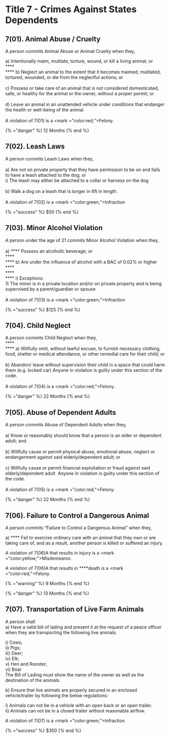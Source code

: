 # Title 7 - Crimes Against States Dependents

## **7(01).‌ ‌Animal‌ ‌Abuse‌ ‌/‌ ‌Cruelty‌ ‌**

A‌ ‌person‌ ‌commits‌ ‌Animal‌ ‌Abuse‌ ‌or‌ ‌Animal‌ ‌Cruelty‌ ‌when‌ ‌they,‌ ‌

&#x20;    a) Intentionally‌ ‌maim,‌ ‌mutilate,‌ ‌torture,‌ ‌wound,‌ ‌or‌ ‌kill‌ ‌a‌ ‌living‌ ‌animal;‌ ‌or‌ **‌**\
****\
&#x20;  ****   b) Neglect‌ ‌an‌ ‌animal‌ ‌to‌ ‌the‌ ‌extent‌ ‌that‌ ‌it‌ ‌becomes‌ ‌maimed,‌ ‌mutilated,‌ ‌tortured,‌ ‌wounded,‌ ‌or‌ ‌die‌ ‌from‌ ‌the‌ ‌neglectful‌ ‌actions;‌ ‌or‌ ‌\
\
&#x20;    c) Possess‌‌ ‌or‌ ‌take‌ ‌care‌ ‌of‌ ‌an‌ ‌animal‌ ‌that‌ ‌is‌ ‌not‌ ‌considered‌ ‌domesticated,‌ ‌safe,‌ ‌or‌ ‌healthy‌ ‌for‌ ‌the‌ ‌animal‌ ‌or‌ ‌the‌ ‌owner,‌ ‌without‌ ‌a‌ ‌proper‌ ‌permit;‌ ‌or‌ ‌\
\
&#x20;    d) Leave‌ ‌an‌ ‌animal‌ ‌in‌ ‌an‌ ‌unattended‌ ‌‌vehicle‌‌ ‌under‌ ‌conditions‌ ‌that‌ ‌endanger‌ ‌the‌ ‌health‌ ‌or‌ ‌well-being‌ ‌of‌ ‌the‌ ‌animal‌ ‌\
\
&#x20;    A violation of 7(01) is a ‌<mark ="color:red;">Felony‌</mark>.‌&#x20;

{%  ="danger" %}
12 Months
{% end %}

## **7(02).‌ ‌Leash‌ ‌Laws‌ ‌**

A‌ ‌person‌ ‌commits‌ ‌Leash‌ ‌Laws‌ ‌when‌ ‌they,‌ ‌\
\
&#x20;    a) Are‌ ‌not‌ ‌on‌ ‌private‌ ‌‌property‌‌ ‌that‌ ‌they‌ ‌have‌ ‌permission‌ ‌to‌ ‌be‌ ‌on‌ ‌and‌ ‌fails‌ ‌to‌ ‌have‌ ‌a‌ ‌leash‌ ‌attached‌ ‌to‌ ‌the‌ ‌dog;‌ ‌or‌ ‌\
&#x20;       i) The‌ ‌leash‌ ‌may‌ ‌either‌ ‌be‌ ‌attached‌ ‌to‌ ‌a‌ ‌collar‌ ‌or‌ ‌harness‌ ‌on‌ ‌the‌ ‌dog‌ ‌\
\
&#x20;    b) Walk‌ ‌a‌ ‌dog‌ ‌on‌ ‌a‌ ‌leash‌ ‌that‌ ‌is‌ ‌longer‌ ‌in‌ ‌6ft‌ ‌in‌ ‌length.‌ ‌\
\
&#x20;    A violation of 7(02) is a <mark ="color:green;">Infraction</mark>

{%  ="success" %}
$50
{% end %}

## **7(03).‌ ‌Minor‌ ‌Alcohol‌ ‌Violation‌ ‌**

A‌ ‌person‌ ‌under‌ ‌the‌ ‌age‌ ‌of‌ ‌21‌ ‌commits‌ ‌Minor‌ ‌Alcohol‌ ‌Violation‌ ‌when‌ ‌they,‌ ‌\
\
&#x20;    a) **** Possess‌‌ ‌an‌ ‌alcoholic‌ ‌beverage;‌ ‌or‌ **‌** \
****\
****     b) Are‌ ‌under‌ ‌the‌ ‌influence‌ ‌of‌ ‌alcohol‌ ‌with‌ ‌a‌ ‌BAC‌ ‌of‌ ‌0.02%‌ ‌or‌ ‌higher‌ **** \
****\
&#x20;        ****         i) Exceptions:\
&#x20;         1\) The‌ ‌minor‌ ‌is‌ ‌in‌ ‌a‌ ‌private‌ ‌location‌ ‌and/or‌ ‌on‌ ‌private‌ ‌‌property‌‌ ‌and‌ ‌is‌ ‌being‌ ‌supervised‌ ‌by‌ ‌a‌ ‌parent/guardian‌ ‌or‌ ‌spouse‌\
\
&#x20;     A violation of 7(03) is a <mark ="color:green;">Infraction</mark>

{%  ="success" %}
$125
{% end %}

## **7(04).‌ ‌Child‌ ‌Neglect‌ ‌**

A‌ ‌person‌ ‌commits‌ ‌Child‌ ‌Neglect‌ ‌when‌ ‌they,‌ **‌**\
****\
&#x20;    ****     a) Willfully‌ ‌omit,‌ ‌without‌ ‌lawful‌ ‌excuse,‌ ‌to‌ ‌furnish‌ ‌necessary‌ ‌clothing,‌ ‌food,‌ ‌shelter‌ ‌or‌ ‌medical‌ ‌attendance,‌ ‌or‌ ‌other‌ ‌remedial‌ ‌care‌ ‌for‌ ‌their‌ ‌child;‌ ‌or‌\
\
&#x20;   b) Abandon/‌ ‌leave‌ ‌without‌ ‌supervision‌ ‌their‌ ‌child‌ ‌in‌ ‌a‌ ‌space‌ ‌that‌ ‌could‌ ‌harm‌ ‌them‌ ‌(e.g.‌ ‌locked‌ ‌car)‌ ‌Anyone‌ ‌in‌ ‌violation‌ ‌is‌ ‌guilty‌ ‌under‌ ‌this‌ ‌section‌ ‌of‌ ‌the‌ ‌code.‌ ‌\
\
&#x20; A violation of 7(04) is a <mark ="color:red;">Felony‌</mark>.‌&#x20;

{%  ="danger" %}
22 Months
{% end %}

## **7(05).‌ ‌Abuse‌ ‌of‌ ‌Dependent‌ ‌Adults‌ ‌**

A‌ ‌person‌ ‌commits‌ ‌Abuse‌ ‌of‌ ‌Dependent‌ ‌Adults‌ ‌when‌ ‌they,‌ ‌\
\
&#x20;    a) Know‌ ‌or‌ ‌reasonably‌ ‌should‌ ‌know‌ ‌that‌ ‌a‌ ‌person‌ ‌is‌ ‌an‌ ‌elder‌ ‌or‌ ‌dependent‌ ‌adult;‌ ‌and‌ ‌ ‌\
\
&#x20;    b) Willfully‌ ‌cause‌ ‌or‌ ‌permit‌ ‌physical‌ ‌abuse,‌ ‌emotional‌ ‌abuse,‌ ‌neglect‌ ‌or‌ ‌endangerment‌ ‌against‌ ‌said‌ ‌elderly/dependent‌ ‌adult;‌ ‌or‌ ‌\
\
&#x20;    c) Willfully‌ ‌cause‌ ‌or‌ ‌permit‌ ‌financial‌ ‌exploitation‌ ‌or‌ ‌fraud‌ ‌against‌ ‌said‌ ‌elderly/dependent‌ ‌adult‌ ‌ Anyone‌ ‌in‌ ‌violation‌ ‌is‌ ‌guilty‌ ‌under‌ ‌this‌ ‌section‌ ‌of‌ ‌the‌ ‌code.‌\
\
&#x20; A violation of 7(05) is a <mark ="color:red;">Felony‌</mark>.‌&#x20;

{%  ="danger" %}
22 Months
{% end %}

## **7(06).‌ ‌Failure‌ ‌to‌ ‌Control‌ ‌a‌ ‌Dangerous‌ ‌Animal‌ ‌**

A‌ ‌person‌ ‌commits‌ ‌“Failure‌ ‌to‌ ‌Control‌ ‌a‌ ‌Dangerous‌ ‌Animal”‌ ‌when‌ ‌they,‌ ‌

&#x20;    a) **** Fail‌ ‌to‌ ‌exercise‌ ‌ordinary‌ ‌care‌ ‌with‌ ‌an‌ ‌animal‌ ‌that‌ ‌they‌ ‌own‌ ‌or‌ ‌are‌ ‌taking‌ ‌care‌ ‌of,‌ ‌and‌ ‌as‌ ‌a‌ ‌result,‌ ‌another‌ ‌person‌ ‌is‌ ‌killed‌ ‌or‌ ‌suffered‌ ‌an‌ ‌injury.‌ ‌

A‌ ‌violation‌ ‌of‌ ‌7(06)A‌ ‌that‌ ‌results‌ ‌in‌ ‌injury‌ ‌is‌ ‌a‌ ‌‌<mark ="color:yellow;">Misdemeanor‌‌.</mark>&#x20;

A‌ ‌violation‌ ‌of‌ ‌7(06)A‌ ‌that‌ ‌results‌ ‌in‌ **‌**death‌ ‌is‌ ‌a‌ ‌‌<mark ="color:red;">Felony‌.</mark>

{%  ="warning" %}
9 Months
{% end %}

{%  ="danger" %}
13 Months
{% end %}

## **7(07).‌ ‌Transportation‌ ‌of‌ ‌Live‌ ‌Farm‌ ‌Animals‌ ‌**

A‌ ‌person‌ ‌shall‌ ‌\
&#x20;    a) Have‌ ‌a‌ ‌valid‌ ‌bill‌ ‌of‌ ‌lading‌ ‌and‌ ‌present‌ ‌it‌ ‌at‌ ‌the‌ ‌request‌ ‌of‌ ‌a‌ ‌peace‌ ‌officer‌ ‌when‌ ‌they‌ ‌are‌ ‌transporting‌ ‌the‌ ‌following‌ ‌live‌ ‌animals.‌ ‌

&#x20;         i) Cows;\
&#x20;        ii) Pigs;\
&#x20;       iii) Deer; ‌\
&#x20;       iv) Elk;\
&#x20;        v) Hen and Rooster; ‌\
&#x20;       vi) Boar\
The‌ ‌Bill‌ ‌of‌ ‌Lading‌ ‌must‌ ‌show‌ ‌the‌ ‌name‌ ‌of‌ ‌the‌ ‌owner‌ ‌as‌ ‌well‌ ‌as‌ ‌the‌ ‌destination‌ ‌of‌ ‌the‌ ‌animals.‌

&#x20;    b) Ensure‌ ‌that‌ ‌live‌ ‌animals‌ ‌are‌ ‌properly‌ ‌secured‌ ‌in‌ ‌an‌ ‌enclosed‌ ‌vehicle/trailer‌ ‌by‌ ‌following‌ ‌the‌ ‌below‌ ‌regulations:‌ ‌

&#x20;         i) Animals‌ ‌can‌ ‌not‌ ‌be‌ ‌in‌ ‌a‌ ‌vehicle‌ ‌with‌ ‌an‌ ‌open‌ ‌back‌ ‌or‌ ‌an‌ ‌open‌ ‌trailer.‌ ‌\
&#x20;        ii) Animals‌ ‌can‌ ‌not‌ ‌be‌ ‌in‌ ‌a‌ ‌closed‌ ‌trailer‌ ‌without‌ ‌reasonable‌ ‌airflow.‌ ‌

&#x20;     A violation of 7(07) is a <mark ="color:green;">Infraction</mark>

{%  ="success" %}
$350
{% end %}
